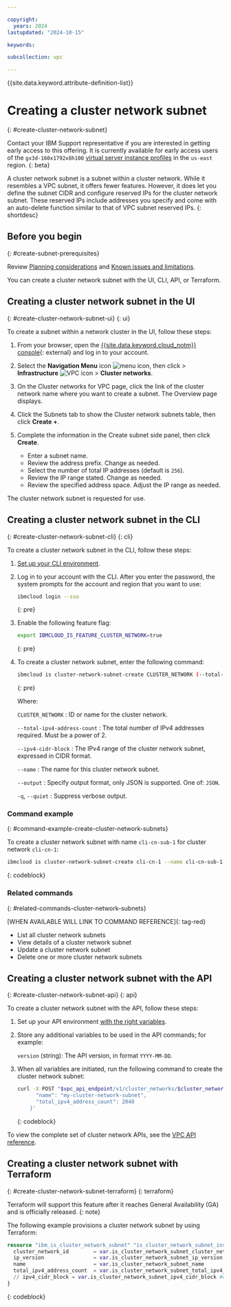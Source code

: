 ```yaml
---

copyright:
  years: 2024
lastupdated: "2024-10-15"

keywords:

subcollection: vpc

---
```


{{site.data.keyword.attribute-definition-list}}

# Creating a cluster network subnet
{: #create-cluster-network-subnet}

Contact your IBM Support representative if you are interested in getting early access to this offering. It is currently available for early access users of the `gx3d-160x1792x8h100` [virtual server instance profiles](/docs/vpc?topic=vpc-profiles#gpu) in the `us-east` region.
{: beta}

A cluster network subnet is a subnet within a cluster network. While it resembles a VPC subnet, it offers fewer features. However, it does let you define the subnet CIDR and configure reserved IPs for the cluster network subnet. These reserved IPs include addresses you specify and come with an auto-delete function similar to that of VPC subnet reserved IPs.
{: shortdesc}

## Before you begin
{: #create-subnet-prerequisites}

Review [Planning considerations](/docs/vpc?topic=vpc-planning-cluster-network&interface=ui) and [Known issues and limitations](/docs/vpc?topic=vpc-limitations-cluster-network&interface=ui).

You can create a cluster network subnet with the UI, CLI, API, or Terraform.

## Creating a cluster network subnet in the UI
{: #create-cluster-network-subnet-ui}
{: ui}

To create a subnet within a network cluster in the UI, follow these steps:

1. From your browser, open the [{{site.data.keyword.cloud_notm}} console](/login){: external} and log in to your account.
1. Select the **Navigation Menu** icon ![menu icon](../../icons/icon_hamburger.svg), then click > **Infrastructure** ![VPC icon](../../icons/vpc.svg) > **Cluster networks**.
1. On the Cluster networks for VPC page, click the link of the cluster network name where you want to create a subnet. The Overview page displays.
1. Click the Subnets tab to show the Cluster network subnets table, then click **Create +**.
1. Complete the information in the Create subnet side panel, then click **Create**.

   * Enter a subnet name.
   * Review the address prefix. Change as needed.
   * Select the number of total IP addresses (default is `256`).
   * Review the IP range stated. Change as needed.
   * Review the specified address space. Adjust the IP range as needed.

The cluster network subnet is requested for use.

## Creating a cluster network subnet in the CLI
{: #create-cluster-network-subnet-cli}
{: cli}

To create a cluster network subnet in the CLI, follow these steps:

1. [Set up your CLI environment](/docs/vpc?topic=vpc-set-up-environment&interface=cli).
1. Log in to your account with the CLI. After you enter the password, the system prompts for the account and region that you want to use:

    ```sh
    ibmcloud login --sso
    ```
    {: pre}

1. Enable the following feature flag:

   ```sh
   export IBMCLOUD_IS_FEATURE_CLUSTER_NETWORK=true
   ```
   {: pre}

1. To create a cluster network subnet, enter the following command:

   ```bash
   ibmcloud is cluster-network-subnet-create CLUSTER_NETWORK (--total-ipv4-address-count TOTAL_IPV4_ADDRESS_COUNT | --ipv4-cidr-block IPV4_CIDR_BLOCK) [--name NAME] [--ip-version IP_VERSION] [--output JSON] [-q, --quiet]
   ```
   {: pre}

   Where:

   `CLUSTER_NETWORK`
   :    ID or name for the cluster network.

   `--total-ipv4-address-count`
   :    The total number of IPv4 addresses required. Must be a power of 2.

   `--ipv4-cidr-block`
   :    The IPv4 range of the cluster network subnet, expressed in CIDR format.

   `--name`
   :    The name for this cluster network subnet.

   `--output`
   :    Specify output format, only JSON is supported. One of: `JSON`.

   `-q`, `--quiet`
   :    Suppress verbose output.

### Command example
{: #command-example-create-cluster-network-subnets}

To create a cluster network subnet with name `cli-cn-sub-1` for cluster network `cli-cn-1`:

```sh
ibmcloud is cluster-network-subnet-create cli-cn-1 --name cli-cn-sub-1 --total-ipv4-address-count 32
```
{: codeblock}

### Related commands
{: #related-commands-cluster-network-subnets}

[WHEN AVAILABLE WILL LINK TO COMMAND REFERENCE]{: tag-red}

* List all cluster network subnets
* View details of a cluster network subnet
* Update a cluster network subnet
* Delete one or more cluster network subnets

## Creating a cluster network subnet with the API
{: #create-cluster-network-subnet-api}
{: api}

To create a cluster network subnet with the API, follow these steps:

1. Set up your API environment [with the right variables](/docs/vpc?topic=vpc-set-up-environment#api-prerequisites-setup).
1. Store any additional variables to be used in the API commands; for example:

   `version` (string): The API version, in format `YYYY-MM-DD`.

1. When all variables are initiated, run the following command to create the cluster network subnet:

   ```sh
   curl -X POST "$vpc_api_endpoint/v1/cluster_networks/$cluster_network_id/subnets?version=$tomorrow&generation=2&maturity=development" -H "Authorization: Bearer $iam_token" -d '{
         "name": "my-cluster-network-subnet",
         "total_ipv4_address_count": 2048
       }'
   ```
   {: codeblock}

To view the complete set of cluster network APIs, see the [VPC API reference](/apidocs/vpc-scoped?code=go#list-cluster-network-profiles).

## Creating a cluster network subnet with Terraform
{: #create-cluster-network-subnet-terraform}
{: terraform}

Terraform will support this feature after it reaches General Availability (GA) and is officially released.
{: note}

The following example provisions a cluster network subnet by using Terraform:

```terraform
resource "ibm_is_cluster_network_subnet" "is_cluster_network_subnet_instance" {
  cluster_network_id        = var.is_cluster_network_subnet_cluster_network_id
  ip_version                = var.is_cluster_network_subnet_ip_version
  name                      = var.is_cluster_network_subnet_name
  total_ipv4_address_count  = var.is_cluster_network_subnet_total_ipv4_address_count
  // ipv4_cidr_block = var.is_cluster_network_subnet_ipv4_cidr_block #conflicts with total_ipv4_address_count
}
```
{: codeblock}
